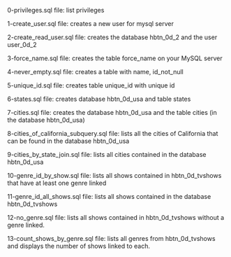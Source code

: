 0-privileges.sql file: list privileges

1-create_user.sql file: creates a new user for mysql server

2-create_read_user.sql file: creates the database hbtn_0d_2 and the user user_0d_2

3-force_name.sql file: creates the table force_name on your MySQL server

4-never_empty.sql file: creates a table with name, id_not_null

5-unique_id.sql file: creates table unique_id with unique id

6-states.sql file: creates database hbtn_0d_usa and table states

7-cities.sql file: creates the database hbtn_0d_usa and the table cities (in the database hbtn_0d_usa) 

8-cities_of_california_subquery.sql file: lists all the cities of California that can be found in the database hbtn_0d_usa

9-cities_by_state_join.sql file: lists all cities contained in the database hbtn_0d_usa

10-genre_id_by_show.sql file: lists all shows contained in hbtn_0d_tvshows that have at least one genre linked

11-genre_id_all_shows.sql file: lists all shows contained in the database hbtn_0d_tvshows

12-no_genre.sql file: lists all shows contained in hbtn_0d_tvshows without a genre linked.

13-count_shows_by_genre.sql file: lists all genres from hbtn_0d_tvshows and displays the number of shows linked to each.